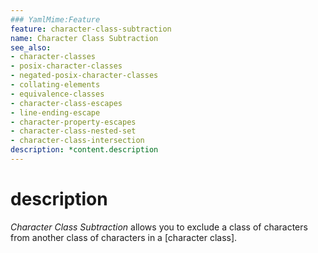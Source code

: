 ```yaml
---
### YamlMime:Feature
feature: character-class-subtraction
name: Character Class Subtraction
see_also:
- character-classes
- posix-character-classes
- negated-posix-character-classes
- collating-elements
- equivalence-classes
- character-class-escapes
- line-ending-escape
- character-property-escapes
- character-class-nested-set
- character-class-intersection
description: *content.description
---
```

# description
<dfn>Character Class Subtraction</dfn> allows you to exclude a class of characters from another class of characters in a [character class].
